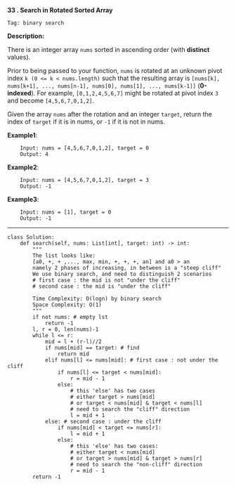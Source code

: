 **33 . Search in Rotated Sorted Array**

```Tag: binary search```

**Description:**

There is an integer array ```nums``` sorted in ascending order (with **distinct** values).

Prior to being passed to your function, ```nums``` is rotated at an unknown pivot index ```k (0 <= k < nums.length)``` such that the resulting array is ```[nums[k], nums[k+1], ..., nums[n-1], nums[0], nums[1], ..., nums[k-1]]``` (**0-indexed**). For example, ```[0,1,2,4,5,6,7]``` might be rotated at pivot index ```3``` and become ```[4,5,6,7,0,1,2]```.

Given the array ```nums``` after the rotation and an integer ```target```, return the index of ```target``` if it is in nums, or ```-1``` if it is not in nums.

**Example1**:

        Input: nums = [4,5,6,7,0,1,2], target = 0
        Output: 4

**Example2**:
        
        Input: nums = [4,5,6,7,0,1,2], target = 3
        Output: -1

**Example3**:
        
        Input: nums = [1], target = 0
        Output: -1

------------

```python3
class Solution:
    def search(self, nums: List[int], target: int) -> int:
        """
        The list looks like:
        [a0, +, + ,..., max, min, +, +, +, an] and a0 > an
        namely 2 phases of increasing, in between is a "steep cliff"
        We use binary search, and need to distinguish 2 scenarios
        # first case : the mid is not "under the cliff"
        # second case : the mid is "under the cliff"
        
        Time Complexity: O(logn) by binary search
        Space Complexity: O(1) 
        """
        if not nums: # empty lst
            return -1
        l, r = 0, len(nums)-1
        while l <= r:
            mid = l + (r-l)//2
            if nums[mid] == target: # find
                return mid
            elif nums[l] <= nums[mid]: # first case : not under the cliff
                if nums[l] <= target < nums[mid]:
                    r = mid - 1
                else:
                    # this 'else' has two cases
                    # either target > nums[mid]
                    # or target < nums[mid] & target < nums[l]
                    # need to search the "cliff" direction
                    l = mid + 1
            else: # second case : under the cliff
                if nums[mid] < target <= nums[r]:
                    l = mid + 1
                else:
                    # this 'else' has two cases:
                    # either target < nums[mid] 
                    # or target > nums[mid] & target > nums[r]
                    # need to search the "non-cliff" direction
                    r = mid - 1
        return -1
```

